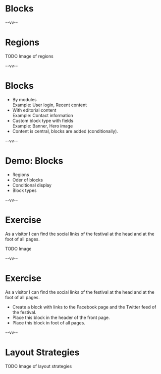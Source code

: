 # Blocks

--vv--

# Regions
TODO Image of regions

--vv--

# Blocks
- By modules
<br>Example: User login, Recent content
- With editorial content
<br>Example: Contact information
- Custom block type with fields
<br>Example: Banner, Hero image
- Content is central, blocks are added (conditionally).

--vv--

# Demo: Blocks
- Regions
- Oder of blocks
- Conditional display
- Block types

--vv--

# Exercise
As a visitor I can find the social links of the festival at the head and at the foot of all pages.

TODO Image

--vv--

# Exercise
As a visitor I can find the social links of the festival at the head and at the foot of all pages.

- Create a block with links to the Facebook page and the Twitter feed of the festival.
- Place this block in the header of the front page.
- Place this block in foot of all pages.

--vv--

# Layout Strategies
TODO Image of layout strategies